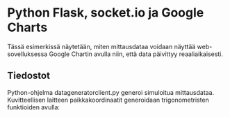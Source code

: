 # Python Flask, socket.io ja Google Charts

Tässä esimerkissä näytetään, miten mittausdataa voidaan näyttää web-sovelluksessa Google Chartin avulla niin, että data päivittyy reaaliaikaisesti.

## Tiedostot

Python-ohjelma datageneratorclient.py generoi simuloitua mittausdataa. Kuvitteellisen laitteen paikkakoordinaatit generoidaan trigonometristen funktioiden avulla:


